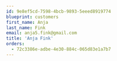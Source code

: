 ```yaml
---
id: 9e8ef5cd-7598-4bcb-9893-5eeed8919774
blueprint: customers
first_name: Anja
last_name: Fink
email: anja5.fink@gmail.com
title: 'Anja Fink'
orders:
  - 72c3386e-adbe-4e30-884c-065d83e1a7b7
---
```

